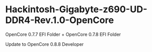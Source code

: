 # Hackintosh-Gigabyte-z690-UD-DDR4-Rev.1.0-OpenCore

OpenCore 0.7.7 EFI Folder + OpenCore 0.7.8 EFI Folder

Update to OpenCore 0.8.8 Developer
